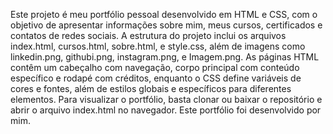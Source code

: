 
Este projeto é meu portfólio pessoal desenvolvido em HTML e CSS, com o objetivo de apresentar informações sobre mim, meus cursos, certificados e contatos de redes sociais. A estrutura do projeto inclui os arquivos index.html, cursos.html, sobre.html, e style.css, além de imagens como linkedin.png, githubi.png, instagram.png, e Imagem.png. As páginas HTML contêm um cabeçalho com navegação, corpo principal com conteúdo específico e rodapé com créditos, enquanto o CSS define variáveis de cores e fontes, além de estilos globais e específicos para diferentes elementos. Para visualizar o portfólio, basta clonar ou baixar o repositório e abrir o arquivo index.html no navegador. Este portfólio foi desenvolvido por mim.
